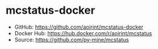 # mcstatus-docker

- GitHub: <https://github.com/aoirint/mcstatus-docker>
- Docker Hub: <https://hub.docker.com/r/aoirint/mcstatus>
- Source: <https://github.com/py-mine/mcstatus>
